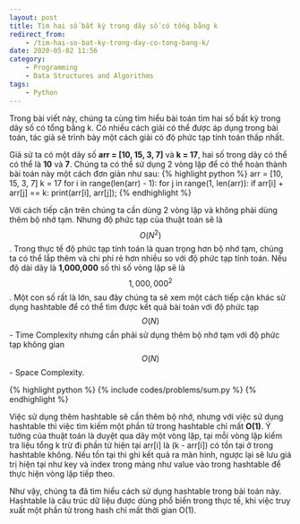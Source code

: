 ```yaml
---
layout: post
title: Tìm hai số bất kỳ trong dãy số có tổng bằng k
redirect_from:
    - /tim-hai-so-bat-ky-trong-day-co-tong-bang-k/
date: 2020-05-02 11:56
category:
    - Programming
    - Data Structures and Algorithms
tags:
    - Python
---
```

Trong bài viết này, chúng ta cùng tìm hiểu bài toán tìm hai số bất kỳ trong dãy số
có tổng bằng k. Có nhiều cách giải có thể được áp dụng trong bài toán, tác giả sẽ
trình bày một cách giải có độ phức tạp tính toán thấp nhất.

Giả sử ta có một dãy số **arr = [10, 15, 3, 7]** và **k = 17**, hai số trong dãy có
thể có thể là **10** và **7**. Chúng ta có thể sử dụng 2 vòng lặp để có thể hoàn thành
bài toán này một cách đơn giản như sau:
{% highlight python %}
arr = [10, 15, 3, 7]
k = 17
for i in range(len(arr) - 1):
    for j in range(1, len(arr)):
        if arr[i] + arr[j] == k:
            print(arr[i], arr[j]);
{% endhighlight %}

Với cách tiếp cận trên chúng ta cần dùng 2 vòng lặp và không phải dùng thêm bộ nhớ tạm.
Nhưng độ phức tạp của thuật toán sẽ là $$O(N^2)$$. Trong thực tế độ phức tạp tính toán
là quan trọng hơn bộ nhớ tạm, chúng ta có thể lắp thêm và chi phí rẻ hơn nhiều so với độ
phức tạp tính toán. Nếu độ dài dãy là **1,000,000** số thì số vòng lặp sẽ là $$1,000,000^2$$.
Một con số rất là lớn, sau đây chúng ta sẽ xem một cách tiếp cận khác sử dụng hashtable để
có thể tìm được kết quả bài toán với độ phức tạp $$O(N)$$ - Time Complexity nhưng cần phải sử dụng thêm bộ
nhớ tạm với độ phức tạp không gian $$O(N)$$ - Space Complexity.

{% highlight python %}
{% include codes/problems/sum.py %}
{% endhighlight %}

Việc sử dụng thêm hashtable sẽ cần thêm bộ nhớ, nhưng với việc sử dụng hashtable thì việc tìm
kiếm một phần tử trong hashtable chỉ mất **O(1)**. Ý tưởng của thuật toán là duyệt qua dãy một
vòng lặp, tại mỗi vòng lặp kiểm tra liệu tổng k trừ đi phần tử hiện tại arr[i] là (k - arr[i])
có tồn tại ở trong hashtable không. Nếu tồn tại thì ghi kết quả ra màn hình, ngược lại sẽ lưu
giá trị hiện tại như key và index trong mảng như value vào trong hashtable để thực hiện vòng lặp tiếp
theo.

Như vậy, chúng ta đã tìm hiểu cách sử dụng hashtable trong bài toán này. Hashtable là cấu trúc dữ liệu
được dùng phổ biến trong thực tế, khi việc truy xuất một phần tử trong hash chỉ mất thời gian O(1).